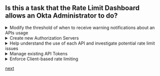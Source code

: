 ## Is this a task that the Rate Limit Dashboard allows an Okta Administrator to do?

<details>
  <summary>Modify the threshold of when to receive warning notifications about an APIs usage</summary>
<p>
  Yes
</p>
</details>

<details>
  <summary>Create new Authorization Servers</summary>
<p>
  No
</p>
</details>

<details>
  <summary>Help understand the use of each API and investigate potential rate limit issues</summary>
<p>
  Yes
</p>
</details>

<details>
  <summary>Manage existing API Tokens</summary>
<p>
  No
</p>
</details>

<details>
  <summary>Enforce Client-based rate limiting</summary>
<p>
  Yes
</p>
</details>




[next](21.md)
